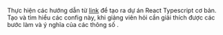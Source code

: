 Thực hiện các hướng dẫn từ [link](../Hướng%20dẫn/Hướng%20dẫn%20config%20react-typescript%20project%20với%20prettier%20và%20eslint.md) để tạo ra dự án React Typescript cơ bản. Tạo và tìm hiểu các config này, khi giảng viên hỏi cần giải thích được các bước làm và ý nghĩa của các thông số .
